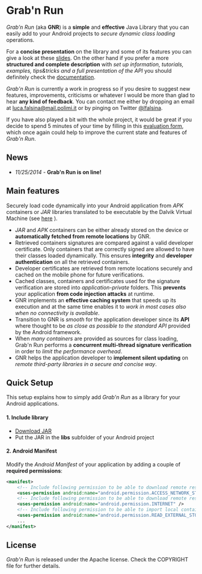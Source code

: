 # Grab'n Run

*Grab’n Run* (aka **GNR**) is a **simple** and **effective** Java Library that you can easily add to your Android projects to *secure dynamic class loading* operations.

For a **concise presentation** on the library and some of its features you can give a look at these [slides](http://goo.gl/oiYAZB). On the other hand if you prefer a more **structured and complete description** with *set up information, tutorials, examples, tips&tricks and a full presentation of the API* you should definitely check the [documentation](https://readthedocs.com/something).

*Grab'n Run* is currently a work in progress so if you desire to suggest new features, improvements, criticisms or whatever I would be more than glad to hear **any kind of feedback**. You can contact me either by dropping an email at luca.falsina@mail.polimi.it or by pinging on Twitter [@lfalsina](https://twitter.com/lfalsina).

If you have also played a bit with the whole project, it would be great if you decide to spend 5 minutes of your time by filling in this [evaluation form](), which once again could help to improve the current state and features of *Grab'n Run*.

## News

- *11/25/2014* - **Grab'n Run is on line!**

## Main features
Securely load code dynamically into your Android application from *APK* containers or *JAR* libraries translated to be executable by the Dalvik Virtual Machine (see [here]() ).

- *JAR* and *APK* containers can be either already stored on the device or **automatically fetched from remote locations** by GNR.
- Retrieved containers signatures are compared against a valid developer certificate. Only containers that are correctly signed are allowed to have their classes loaded dynamically. This ensures **integrity** and **developer authentication** on all the retrieved containers.
- Developer certificates are retrieved from remote locations securely and cached on the mobile phone for future verifications.
- Cached classes, containers and certificates used for the signature verification are stored into *application-private* folders. This **prevents** your application **from code injection attacks** at runtime.
- GNR implements an **effective caching system** that speeds up its execution and at the same time enables it to *work in most cases also when no connectivity is available*.
- Transition to GNR is *smooth* for the application developer since its **API** where thought to be *as close as possible to the standard API* provided by the Android framework.
- When *many containers* are provided as sources for class loading, Grab'n Run performs a **concurrent multi-thread signature verification** in order to *limit the performance overhead*.
- GNR helps the application developer to **implement silent updating** on *remote third-party libraries in a secure and concise way*. 

## Quick Setup

This setup explains how to simply add *Grab'n Run* as a library for your Android applications.

#### 1. Include library

* [Download JAR](https://github.com/lukeFalsina/Grab-n-Run/raw/master/downloads/gnr-1.0.jar)
* Put the JAR in the **libs** subfolder of your Android project

#### 2. Android Manifest

Modify the *Android Manifest* of your application by adding a couple of **required permissions**:
``` xml
<manifest>
	<!-- Include following permission to be able to download remote resources like containers and certificates -->
	<uses-permission android:name="android.permission.ACCESS_NETWORK_STATE" />
	<!-- Include following permission to be able to download remote resources like containers and certificates -->
	<uses-permission android:name="android.permission.INTERNET" />
	<!-- Include following permission to be able to import local containers on SD card -->
	<uses-permission android:name="android.permission.READ_EXTERNAL_STORAGE" />
	...
</manifest>
```

## License

*Grab'n Run* is released under the Apache license. Check the COPYRIGHT file for further details.